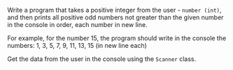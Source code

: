 Write a program that takes a positive integer from the user - `number (int)`, and then prints all positive odd numbers not greater than the given number in the console in order, each number in new line.

For example, for the number 15, the program should write in the console the numbers: 1, 3, 5, 7, 9, 11, 13, 15 (in new line each)

Get the data from the user in the console using the `Scanner` class.